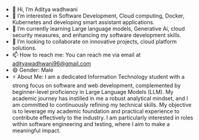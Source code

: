 - 👋 Hi, I’m Aditya wadhwani
- 👀 I’m interested in Software Development, Cloud computing, Docker, Kubernetes and developing smart assistant applications.
- 🌱 I’m currently learning Large language models, Generative Ai, cloud security measures, and enhancing my software development skills.
- 💞️ I’m looking to collaborate on innovative projects, cloud platform solutions.
- 📫 How to reach me: You can reach me via email at adityawadhwani96@gmail.com
- 😄 Gender: Male
- ⚡ About Me: I am a dedicated Information Technology student with a strong focus on software and web development, complemented by beginner-level proficiency in Large Language Models (LLM). My academic journey has instilled in me a robust analytical mindset, and I am committed to continuously refining my technical skills. My objective is to leverage my academic foundation and practical experience to contribute effectively to the industry. I am particularly interested in roles within software engineering and testing, where I aim to make a meaningful impact. 
